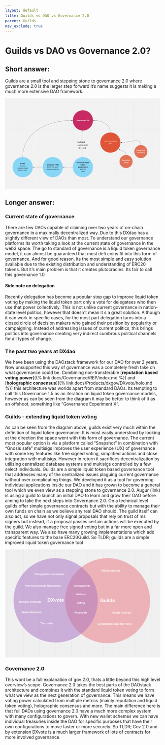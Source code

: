 ```yaml
---
layout: default
title: Guilds vs DAO vs Governance 2.0
parent: Guilds
nav_exclude: true
---
```


# Guilds vs DAO vs Governance 2.0?

## Short answer: 
Guilds are a small tool and stepping stone to governance 2.0 where governance 2.0 is the larger step forward it’s name suggests it is making a much more extensive DAO framework. 

![Governance evolution map](/assets/images/dxgov/governanceEvolution.png)

## Longer answer: 
### Current state of governance
There are few DAOs capable of claiming over two years of on-chain governance in a maximally decentralized way. Due to this DXdao has a slightly different view of DAOs than most. To understand our governance platforms its worth taking a look at the current state of governance in the web3 space. The go to standard of governance is a liquid token governance model, it can almost be guaranteed that most defi coins fit into this form of governance. And for good reason, its the most simple and easy solution available due to the existing distribution and understanding of ERC20 tokens. But it’s main problem is that it creates plutocracies. Its fair to call this governance 1.0

#### Side note on delegation
Recently delegation has become a popular stop gap to improve liquid token voting by making the liquid token part only a vote for delegatees who then use that power collectively. This is not unlike current governance in nation-state level politics, however that doesn't mean it s a great solution. Although it can work in specific cases, for the most part delegation turns into a closed circle of decision makers who gained their position by popularity or campaigning. Instead of addressing issues of current politics, this brings politics into governance creating very indirect cumbrous political channels for all types of change. 

### The past two years at DXdao
We have been using the DAOstack framework for our DAO for over 2 years. Now unsupported this way of governance was a completely fresh take on what governance could be. Combining non-transferable [**reputation based voting power**]({% link docs/Governance/REP/index.md %}) and [**holographic consensus**]({% link docs/Products/dxgov/DXvote/holo.md %}) this architecture was worlds apart from standard DAOs. Its tempting to call this Governance 1.5 as an iteration on liquid token governance models, however as can be seen from the diagram it may be better to think of it as an offshoot, something like “Governance Experiment X”. 

### Guilds - extending liquid token voting
As can be seen from the diagram above, guilds exist very much within the definition of liquid token governance. It is most easily understood by looking at the direction the space went with this form of governance. The current most popular option is via a platform called “Snapshot” in combination with “Gnosis safe" multisigs improves the user experience (UX) of governance with some key features like free signed voting, simplified actions and close integration with multisigs. However in return it sacrifices decentralization by utilizing centralized database systems and multisigs controlled by a few select individuals. 
Guilds are a simple liquid token based governance tool that addresses many of the centralized issues plaguing current governance without over complicating things. We developed it as a tool for governing individual applications inside our DAO and it has grown to become a general tool which we even view as a stepping stone to governance 2.0.
Augur (link) is using a guild to launch an initial DAO to learn and grow their DAO before aiming to take the next steps into Governance 2.0.
On a technical level guilds offer simple governance contracts but with the ability to manage their own funds on chain as we believe any real DAO should. The guild itself can also act, so we have not only signal proposals that rely on trust of ms signers but instead, if a proposal passes certain actions will be executed by the guild. We also manage free signed voting but in a far more open and transparent way. We also have many growing implementations which add specific features to the base ERC20Guild.
So TLDR; guilds are a simple improved liquid token governance tool 

![DXvote-Guilds Venn diagram](/assets/images/dxgov/venn.png)


### Governance 2.0
This wont be a full explanation of gov 2.0, thats a little beyond this high level overview’s scope. Governance 2.0 takes the best parts of the DAOstack architecture and combines it with the standard liquid token voting to form what we view as the next generation of governance. This means we have voting power calculated from multiple metrics (mainly reputation and liquid token voting), holographic consensus and more. 
The main difference here is that full DAOs using governance 2.0 have a much more complex system with many configurations to govern. With new wallet schemes we can have individual treasuries inside the DAO for specific purposes that have their own configurations to move faster or more securely. 
So TLDR; Gov 2.0 and by extension DXvote is a much larger framework of lots of contracts for more involved governance. 
